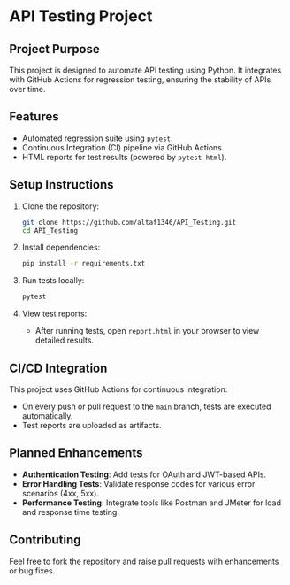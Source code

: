 # API Testing Project

## Project Purpose
This project is designed to automate API testing using Python. It integrates with GitHub Actions for regression testing, ensuring the stability of APIs over time.

## Features
- Automated regression suite using `pytest`.
- Continuous Integration (CI) pipeline via GitHub Actions.
- HTML reports for test results (powered by `pytest-html`).

## Setup Instructions
1. Clone the repository:
   ```bash
   git clone https://github.com/altaf1346/API_Testing.git
   cd API_Testing
   ```

2. Install dependencies:
   ```bash
   pip install -r requirements.txt
   ```

3. Run tests locally:
   ```bash
   pytest
   ```

4. View test reports:
   - After running tests, open `report.html` in your browser to view detailed results.

## CI/CD Integration
This project uses GitHub Actions for continuous integration:
- On every push or pull request to the `main` branch, tests are executed automatically.
- Test reports are uploaded as artifacts.

## Planned Enhancements
- **Authentication Testing**: Add tests for OAuth and JWT-based APIs.
- **Error Handling Tests**: Validate response codes for various error scenarios (4xx, 5xx).
- **Performance Testing**: Integrate tools like Postman and JMeter for load and response time testing.

## Contributing
Feel free to fork the repository and raise pull requests with enhancements or bug fixes.
